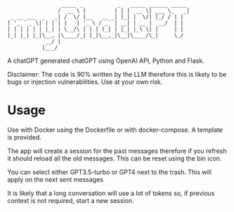 ```
                 _____ _           _   _____ ______ _____ 
                /  __ \ |         | | |  __ \| ___ \_   _|
 _ __ ___  _   _| /  \/ |__   __ _| |_| |  \/| |_/ / | |  
| '_ ` _ \| | | | |   | '_ \ / _` | __| | __ |  __/  | |  
| | | | | | |_| | \__/\ | | | (_| | |_| |_\ \| |     | |  
|_| |_| |_|\__, |\____/_| |_|\__,_|\__|\____/\_|     \_/  
            __/ |                                         
           |___/                                         
```

A chatGPT generated chatGPT using OpenAI API, Python and Flask.

Disclaimer: The code is 90% written by the LLM therefore this is likely to be bugs or injection vulnerabilities. Use at your own risk.

# Usage
Use with Docker using the Dockerfile or with docker-compose. A template is provided.

The app will create a session for the past messages therefore if you refresh it should reload all the old messages. This can be reset using the bin icon.

You can select either GPT3.5-turbo or GPT4 next to the trash. This will apply on the next sent messages

It is likely that a long conversation will use a lot of tokens so, if previous context is not required, start a new session.